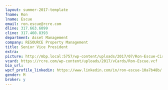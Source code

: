```yaml
---
layout: summer-2017-template 
fname: Ron
lname: Escue
email: ron.escue@rcre.com
dline: 317.663.6099
cline: 317.460.8393
department: Asset Management
company: RESOURCE Property Management
title: Senior Vice President
extra: 
picture: http://mbp.local:5757/wp-content/uploads/2017/07/Ron-Escue-Circle-Colorx600.jpg
vcard: https://rcre.com/wp-content/uploads/2017/vCards/Ron-Escue.vcf
bio_url: 
wpcf_profile_linkedin: https://www.linkedin.com/in/ron-escue-10a7b48b/
gender: M
broker: y
---
```

